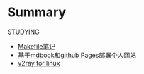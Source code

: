 # Summary

[STUDYING]()

- [Makefile笔记](studying/makefile.md)
- [基于mdbook和github Pages部署个人网站](studying/基于mdbook和github-pages部署个人网站.md)
- [v2ray for linux](studying/v2ray-for-linux.md)

